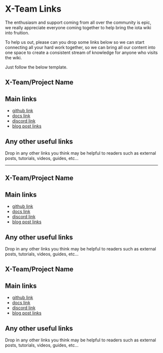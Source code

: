 # X-Team Links
The enthusiasm and support coming from all over the community is epic, we really appreciate everyone coming together to help bring the iota wiki into fruition. 

To help us out, please can you drop some links below so we can start connecting all your hard work together, so we can bring all our content into one space to create a consistent stream of knowledge for anyone who visits the wiki.

Just follow the below template.

## X-Team/Project Name

## Main links
- [github link]()
- [docs link]()
- [discord link]()
- [blog post links]()

## Any other useful links
Drop in any other links you think may be helpful to readers such as external posts, tutorials, videos, guides, etc...

-----------------------------------------------------------------------------------------------------------------------

## X-Team/Project Name

## Main links
- [github link]()
- [docs link]()
- [discord link]()
- [blog post links]()

## Any other useful links
Drop in any other links you think may be helpful to readers such as external posts, tutorials, videos, guides, etc...


## X-Team/Project Name

## Main links
- [github link]()
- [docs link]()
- [discord link]()
- [blog post links]()

## Any other useful links
Drop in any other links you think may be helpful to readers such as external posts, tutorials, videos, guides, etc...

